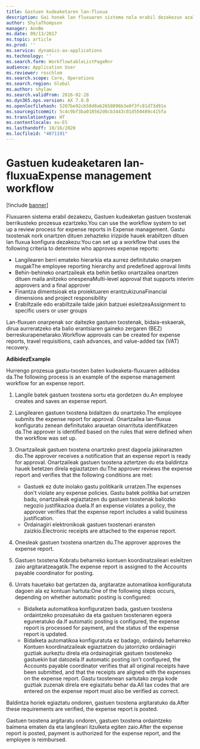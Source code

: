 ```yaml
---
title: Gastuen kudeaketaren lan-fluxua
description: Gai honek lan fluxuaren sistema nola erabil dezakezun azaltzen du Microsoft Dynamics 365 Finance, Gastuen kudeaketan gastuen txostenak berrikusteko prozesua ezartzeko.
author: ShylaThompson
manager: AnnBe
ms.date: 09/13/2017
ms.topic: article
ms.prod: ''
ms.service: dynamics-ax-applications
ms.technology: ''
ms.search.form: WorkflowtableListPageRnr
audience: Application User
ms.reviewer: roschlom
ms.search.scope: Core, Operations
ms.search.region: Global
ms.author: shylaw
ms.search.validFrom: 2016-02-28
ms.dyn365.ops.version: AX 7.0.0
ms.openlocfilehash: 5207be92cb58d8ab2658096b3e0f3fc81d73d91e
ms.sourcegitcommit: 5c4c9bf3ba018562d6cb3443c01d550489c415fa
ms.translationtype: HT
ms.contentlocale: eu-ES
ms.lasthandoff: 10/16/2020
ms.locfileid: "4071191"
---
```

# <a name="expense-management-workflow"></a><span data-ttu-id="55a73-103">Gastuen kudeaketaren lan-fluxua</span><span class="sxs-lookup"><span data-stu-id="55a73-103">Expense management workflow</span></span>

[!include [banner](../includes/banner.md)]

<span data-ttu-id="55a73-104">Fluxuaren sistema erabil dezakezu, Gastuen kudeaketan gastuen txostenak berrikusteko prozesua ezartzeko.</span><span class="sxs-lookup"><span data-stu-id="55a73-104">You can use the workflow system to set up a review process for expense reports in Expense management.</span></span> <span data-ttu-id="55a73-105">Gastu txostenak nork onartzen dituen zehazteko irizpide hauek erabiltzen dituen lan fluxua konfigura dezakezu:</span><span class="sxs-lookup"><span data-stu-id="55a73-105">You can set up a workflow that uses the following criteria to determine who approves expense reports:</span></span>

- <span data-ttu-id="55a73-106">Langilearen berri emateko hierarkia eta aurrez definitutako onarpen mugak</span><span class="sxs-lookup"><span data-stu-id="55a73-106">The employee reporting hierarchy and predefined approval limits</span></span>
- <span data-ttu-id="55a73-107">Behin-behineko onartzaileak eta behin betiko onartzailea onartzen dituen maila anitzeko onespena</span><span class="sxs-lookup"><span data-stu-id="55a73-107">Multi-level approval that supports interim approvers and a final approver</span></span>
- <span data-ttu-id="55a73-108">Finantza dimentsioak eta proiektuaren erantzukizuna</span><span class="sxs-lookup"><span data-stu-id="55a73-108">Financial dimensions and project responsibility</span></span>
- <span data-ttu-id="55a73-109">Erabiltzaile edo erabiltzaile talde jakin batzuei esleitzea</span><span class="sxs-lookup"><span data-stu-id="55a73-109">Assignment to specific users or user groups</span></span>

<span data-ttu-id="55a73-110">Lan-fluxuen onarpenak sor daitezke gastuen txostenak, bidaia-eskaerak, dirua aurreratzeko eta balio erantsiaren gaineko zergaren (BEZ) berreskurapenetarako.</span><span class="sxs-lookup"><span data-stu-id="55a73-110">Workflow approvals can be created for expense reports, travel requisitions, cash advances, and value-added tax (VAT) recovery.</span></span>

<span data-ttu-id="55a73-111">**Adibidez**</span><span class="sxs-lookup"><span data-stu-id="55a73-111">**Example**</span></span>

<span data-ttu-id="55a73-112">Hurrengo prozesua gastu-txosten baten kudeaketa-fluxuaren adibidea da.</span><span class="sxs-lookup"><span data-stu-id="55a73-112">The following process is an example of the expense management workflow for an expense report.</span></span>

1. <span data-ttu-id="55a73-113">Langile batek gastuen txostena sortu eta gordetzen du.</span><span class="sxs-lookup"><span data-stu-id="55a73-113">An employee creates and saves an expense report.</span></span>
2. <span data-ttu-id="55a73-114">Langilearen gastuen txostena bidaltzen du onartzeko.</span><span class="sxs-lookup"><span data-stu-id="55a73-114">The employee submits the expense report for approval.</span></span> <span data-ttu-id="55a73-115">Onartzailea lan-fluxua konfiguratu zenean definitutako arauetan oinarrituta identifikatzen da.</span><span class="sxs-lookup"><span data-stu-id="55a73-115">The approver is identified based on the rules that were defined when the workflow was set up.</span></span>
3. <span data-ttu-id="55a73-116">Onartzaileak gastuen txostena onartzeko prest dagoela jakinarazten dio.</span><span class="sxs-lookup"><span data-stu-id="55a73-116">The approver receives a notification that an expense report is ready for approval.</span></span> <span data-ttu-id="55a73-117">Onartzaileak gastuen txostena aztertzen du eta baldintza hauek betetzen direla egiaztatzen du:</span><span class="sxs-lookup"><span data-stu-id="55a73-117">The approver reviews the expense report and verifies that the following conditions are met:</span></span>

    - <span data-ttu-id="55a73-118">Gastuek ez dute inolako gastu politikarik urratzen.</span><span class="sxs-lookup"><span data-stu-id="55a73-118">The expenses don't violate any expense policies.</span></span> <span data-ttu-id="55a73-119">Gastu batek politika bat urratzen badu, onartzaileak egiaztatzen du gastuen txostenak baliozko negozio justifikazioa duela.</span><span class="sxs-lookup"><span data-stu-id="55a73-119">If an expense violates a policy, the approver verifies that the expense report includes a valid business justification.</span></span>
    - <span data-ttu-id="55a73-120">Ordainagiri elektronikoak gastuen txostenari eransten zaizkio.</span><span class="sxs-lookup"><span data-stu-id="55a73-120">Electronic receipts are attached to the expense report.</span></span>

4. <span data-ttu-id="55a73-121">Onesleak gastuen txostena onartzen du.</span><span class="sxs-lookup"><span data-stu-id="55a73-121">The approver approves the expense report.</span></span>
5. <span data-ttu-id="55a73-122">Gastuen txostena Kobratu beharreko kontuen koordinatzaileari esleitzen zaio argitaratzeagatik.</span><span class="sxs-lookup"><span data-stu-id="55a73-122">The expense report is assigned to the Accounts payable coordinator for posting.</span></span>
6. <span data-ttu-id="55a73-123">Urrats hauetako bat gertatzen da, argitaratze automatikoa konfiguratuta dagoen ala ez kontuan hartuta:</span><span class="sxs-lookup"><span data-stu-id="55a73-123">One of the following steps occurs, depending on whether automatic posting is configured:</span></span>

    - <span data-ttu-id="55a73-124">Bidalketa automatikoa konfiguratzen bada, gastuen txostena ordaintzeko prozesatuko da eta gastuen txostenaren egoera eguneratuko da.</span><span class="sxs-lookup"><span data-stu-id="55a73-124">If automatic posting is configured, the expense report is processed for payment, and the status of the expense report is updated.</span></span>
    - <span data-ttu-id="55a73-125">Bidalketa automatikoa konfiguratuta ez badago, ordaindu beharreko Kontuen koordinatzaileak egiaztatzen du jatorrizko ordainagiri guztiak aurkeztu direla eta ordainagiriak gastuen txosteneko gastuekin bat datozela.</span><span class="sxs-lookup"><span data-stu-id="55a73-125">If automatic posting isn't configured, the Accounts payable coordinator verifies that all original receipts have been submitted, and that the receipts are aligned with the expenses on the expense report.</span></span> <span data-ttu-id="55a73-126">Gastu txostenean sartutako zerga kode guztiak zuzenak direla ere egiaztatu behar da.</span><span class="sxs-lookup"><span data-stu-id="55a73-126">All tax codes that are entered on the expense report must also be verified as correct.</span></span>

<span data-ttu-id="55a73-127">Baldintza horiek egiaztatu ondoren, gastuen txostena argitaratuko da.</span><span class="sxs-lookup"><span data-stu-id="55a73-127">After these requirements are verified, the expense report is posted.</span></span>

<span data-ttu-id="55a73-128">Gastuen txostena argitaratu ondoren, gastuen txostena ordaintzeko baimena ematen da eta langileari itzulketa egiten zaio.</span><span class="sxs-lookup"><span data-stu-id="55a73-128">After the expense report is posted, payment is authorized for the expense report, and the employee is reimbursed.</span></span>
